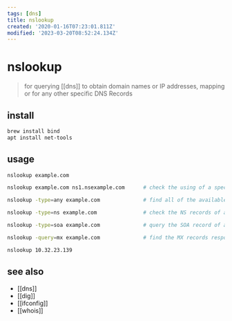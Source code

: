 ```yaml
---
tags: [dns]
title: nslookup
created: '2020-01-16T07:23:01.811Z'
modified: '2023-03-20T08:52:24.134Z'
---
```


# nslookup

> for querying [[dns]] to obtain domain names or IP addresses, mapping or for any other specific DNS Records

## install

```sh
brew install bind
apt install net-tools
```

## usage

```sh
nslookup example.com

nslookup example.com ns1.nsexample.com      # check the using of a specific DNS Serve

nslookup -type=any example.com              # find all of the available DNS records of a domain

nslookup -type=ns example.com               # check the NS records of a domain

nslookup -type=soa example.com              # query the SOA record of a domain

nslookup -query=mx example.com              # find the MX records responsible for the email exchange

nslookup 10.32.23.139
```

## see also

- [[dns]]
- [[dig]]
- [[ifconfig]]
- [[whois]]
